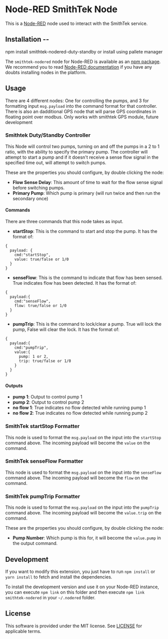 # Node-RED SmithTek Node

This is a [Node-RED](http://nodered.org) node used to interact with the SmithTek service.

## Installation -- 
npm install smithtek-nodered-duty-standby or install using pallete manager

The `smithtek-nodered` node for Node-RED is available as an [npm package](https://www.npmjs.com/package/smithtek-nodered). We recommend
you to read [Node-RED documentation](https://nodered.org/docs/getting-started/adding-nodes.html#installing-npm-packaged-nodes) if you
have any doubts installing nodes in the platform.

## Usage

There are 4 different nodes: One for controlling the pumps, and 3 for formatting input `msg.payload` into the command format for that controller.
There is also an dadditional GPS node that will parse GPS coordinates in floating point over modbus. Only works with smithtek GPS module, future development 

### Smithtek Duty/Standby Controller

This Node will control two pumps, turning on and off the pumps in a 2 to 1 ratio, with the ability to specify the primary pump. 
The controller will attempt to start a pump and if it doesn't receive a sense flow signal in the specified time out, will attempt to switch pumps.

These are the properties you should configure, by double clicking the node:

* __Flow Sense Delay__: This amount of time to wait for the flow sense signal before switching pumps.
* __Primary Pump__: Which pump is primary (will run twice and then run the secondary once)

#### Commands

There are three commands that this node takes as input.

* __startStop__: This is the command to start and stop the pump. It has the format of:
```
{
  payload: {
    cmd:"startStop",
    value: true/false or 1/0
  }
}
```

* __senseFlow__: This is the command to indicate that flow has been sensed. True indicates flow has been detected. It has the format of:
```
{
  payload:{
    cmd:"senseFlow",
    flow: true/false or 1/0
  }
}
```

* __pumpTrip__: This is the command to lock/clear a pump. True will lock the pump, False will clear the lock. It has the format of:
```
{
  payload:{
    cmd:"pumpTrip",
    value:{
      pump: 1 or 2,
      trip: true/false or 1/0
    }
  }
}
```

#### Outputs
* __pump 1__: Output to control pump 1
* __pump 2__: Output to control pump 2
* __no flow 1__: True indicates no flow detected while running pump 1
* __no flow 2__: True indicates no flow detected while running pump 2

### SmithTek startStop Formatter

This node is used to format the `msg.payload` on the input into the `startStop` command above. 
The incoming payload will become the `value` on the command.

### SmithTek senseFlow Formatter

This node is used to format the `msg.payload` on the input into the `senseFlow` command above. 
The incoming payload will become the `flow` on the command.

### SmithTek pumpTrip Formatter

This node is used to format the `msg.payload` on the input into the `pumpTrip` command above. 
The incoming payload will become the `value.trip` on the command.

These are the properties you should configure, by double clicking the node:

* __Pump Number__: Which pump is this for, it will become the `value.pump` in the output command.

## Development

If you want to modify this extension, you just have to run `npm install` or `yarn install` to fetch and install the dependencies.

To install the development version and use it on your Node-RED instance, you can execute `npm link` on this folder and then execute
`npm link smithtek-nodered` in your `~/.nodered` folder.

## License

This software is provided under the MIT license. See [LICENSE](LICENSE) for applicable terms.
